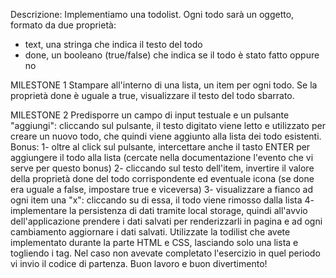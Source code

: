 Descrizione:
Implementiamo una todolist.
Ogni todo sarà un oggetto, formato da due proprietà:
- text, una stringa che indica il testo del todo
- done, un booleano (true/false) che indica se il todo è stato fatto oppure no

MILESTONE 1
Stampare all'interno di una lista, un item per ogni todo.
Se la proprietà done è uguale a true, visualizzare il testo del todo sbarrato.


MILESTONE 2
Predisporre un campo di input testuale e un pulsante "aggiungi": cliccando sul pulsante, il testo digitato viene letto e utilizzato per creare un nuovo todo, che quindi viene aggiunto alla lista dei todo esistenti.
Bonus:
1- oltre al click sul pulsante, intercettare anche il tasto ENTER per aggiungere il todo alla lista (cercate nella documentazione l'evento che vi serve per questo bonus)
2- cliccando sul testo dell'item, invertire il valore della proprietà done del todo corrispondente ed eventuale icona (se done era uguale a false, impostare true e viceversa)
3- visualizzare a fianco ad ogni item una "x": cliccando su di essa, il todo viene rimosso dalla lista
4- implementare la persistenza di dati tramite local storage, quindi all'avvio dell'applicazione prendere i dati salvati per renderizzarli in pagina e ad ogni cambiamento aggiornare i dati salvati.
Utilizzate la todilist che avete implementato durante la parte HTML e CSS, lasciando solo una lista e togliendo i tag.
Nel caso non avevate completato l'esercizio in quel periodo vi invio il codice di partenza.
Buon lavoro e buon divertimento!